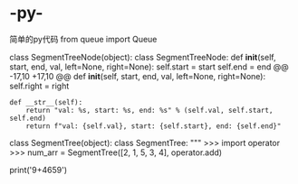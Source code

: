 # -py-
简单的py代码
from queue import Queue


class SegmentTreeNode(object):
class SegmentTreeNode:
    def __init__(self, start, end, val, left=None, right=None):
        self.start = start
        self.end = end
@@ -17,10 +17,10 @@ def __init__(self, start, end, val, left=None, right=None):
        self.right = right

    def __str__(self):
        return "val: %s, start: %s, end: %s" % (self.val, self.start, self.end)
        return f"val: {self.val}, start: {self.start}, end: {self.end}"


class SegmentTree(object):
class SegmentTree:
    """
    >>> import operator
    >>> num_arr = SegmentTree([2, 1, 5, 3, 4], operator.add)


print('9+4659')

